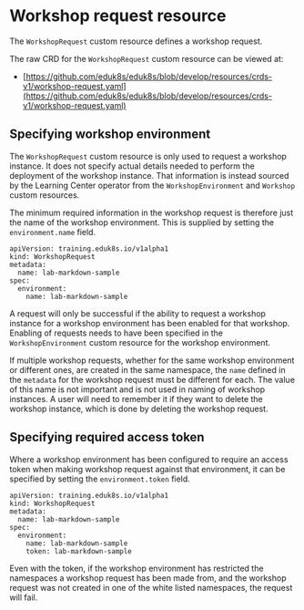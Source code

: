 # Workshop request resource

The ``WorkshopRequest`` custom resource defines a workshop request.

The raw CRD <!-- Shorten to |CRD| after first use. -->for the ``WorkshopRequest`` custom resource can be<!-- Consider switching to active voice. --> viewed at:

- [https://github.com/eduk8s/eduk8s/blob/develop/resources/crds-v1/workshop-request.yaml](https://github.com/eduk8s/eduk8s/blob/develop/resources/crds-v1/workshop-request.yaml) <!-- Type |in GitHub| somewhere in the cross-reference sentence. -->

##  <!-- Add an anchor ID unless you have reason not to: |<a id="NAME"></a>| -->Specifying workshop environment

The ``WorkshopRequest`` custom resource is only used to request a workshop instance. It does not specify<!-- Use as a general term to instruct users when they have several selections to make. Do not use in procedures when a more specific term, such as enter, select, or click, is appropriate. --> actual details needed to perform the deployment of the workshop instance. That information is instead sourced by the Learning Center operator from the ``WorkshopEnvironment`` and ``Workshop`` custom resources.

The minimum required information in the workshop request is therefore just<!-- Avoid uses that suggest a task is simple. --> the name of the workshop environment. This is supplied by<!-- Active voice is preferred. --> setting the ``environment.name`` field.

```
apiVersion: training.eduk8s.io/v1alpha1
kind: WorkshopRequest
metadata:
  name: lab-markdown-sample
spec:
  environment:
    name: lab-markdown-sample
```

A request will<!-- Avoid |will|: present tense is preferred. --> only be successful if the ability to<!-- |can| is shorter. Avoid nounification of verbs where possible. --> request a workshop instance for a workshop environment has been<!-- Consider changing to |is| or |has| or rewrite for active voice. --> enabled for that workshop. Enabling of requests needs to<!-- |must| is preferred. --> have been<!-- Consider replacing with |were| or shifting to present tense. --> specified in the ``WorkshopEnvironment`` custom resource for the workshop environment.

If multiple workshop requests, whether for the same workshop environment or different ones, are created in the same namespace, the ``name`` defined in the ``metadata`` for the workshop request must be different for each. The value of this name is not important and is not used in naming of workshop instances. A user will<!-- Avoid |will|: present tense is preferred. --> need to<!-- |must| is preferred. --> remember it if they want<!-- Avoid anthropomorphizing by writing that software |wants| anything. --> to delete the workshop instance, which is done by deleting the workshop request.

##  <!-- Add an anchor ID unless you have reason not to: |<a id="NAME"></a>| -->Specifying required access token

Where a workshop environment has been<!-- Consider changing to |is| or |has| or rewrite for active voice. --> configured to require an access token when making workshop request against that environment, it can be<!-- Consider switching to active voice. --> specified by<!-- Active voice is preferred. --> setting the ``environment.token`` field.

```
apiVersion: training.eduk8s.io/v1alpha1
kind: WorkshopRequest
metadata:
  name: lab-markdown-sample
spec:
  environment:
    name: lab-markdown-sample
    token: lab-markdown-sample
```

Even with the token, if the workshop environment has restricted the namespaces a workshop request has been<!-- Consider changing to |is| or |has| or rewrite for active voice. --> made from, and the workshop request was not created in one of the white listed namespaces, the request will<!-- Avoid |will|: present tense is preferred. --> fail.
